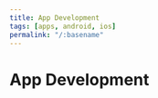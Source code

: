 ```yaml
---
title: App Development
tags: [apps, android, ios]
permalink: "/:basename"
---
```


# App Development
